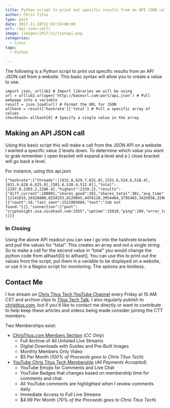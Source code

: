 ```yaml
---
title: Python script to print out specific results from an API JSON call
author: Chris Titus
type: post
date: 2017-11-28T22:03:53+00:00
url: /api-json-call/
image: /images/2017/11/jsonapi.png
categories:
  - Linux
tags:
  - Python

---
```

The following is a Python script to print out specific results from an API JSON call from a website. This basic syntax will allow you to create a value to use.<!--more-->

```
import json, urllib2 # Import libraries we will be using
url = urllib2.urlopen('http://baseurl.com:port/api.json') # Pull webpage into a variable
result = json.load(url) # Format the URL for JSON
allhash = result['hashrate']['total'] # Pull a specific array of values
checkhash= allhash[0] # Specify a single value in the array
```
## Making an API JSON call

Using this basic script this will make a call from the JSON API on a website. I wanted a specific value 2 levels down. To determine which value you want to grab remember { open bracket will expand a level and a } close bracket will go back a level.

For instance, using this api.json
  
```
{"hashrate":{"threads":[[632.8,629.7,631.0],[531.6,524.6,518.4],[631.9,628.6,625.0],[501.6,520.4,512.0]],"total":[2297.8,2303.2,2286.4],"highest":2339.2},"results":{"diff_current":100001,"shares_good":281,"shares_total":301,"avg_time":49.9,"hashes_total":32000515,"best":[11141633,10328800,8258255,8129845,4476110,3954464,3795403,3425658,3208501,3130523],"error_log":[{"count":18,"last_seen":1511905084,"text":"Job not found."}]},"connection":{"pool": "cryptonight.usa.nicehash.com:3355","uptime":15018,"ping":109,"error_log":[]}}
```

### In Closing

Using the above API readout you can see I go into the hashrate brackets and pull the values for &#8220;total&#8221;. This creates an array and not a single string. So to make a call for the second value in &#8220;total&#8221; you would change the python code from allhash[0] to allhash[1]. You can use this to print out the values from the script, put them in a variable to be displayed on a website, or use it in a Nagios script for monitoring. The options are limitless.

## Contact Me

I live stream on [Chris Titus Tech YouTube Channel][1] every Friday at 10 AM CST and archive clips to [Titus Tech Talk][2]. I also regularly publish to [christitus.com][3], but if you'd like to contact me directly or want to contribute to help keep these articles and videos being made consider joining the CTT members. 

Two Memberships exist:
- [ChrisTitus.com Members Section][4] (_CC Only_)
  - Full Archive of All Unlisted Live Streams
  - Digital Downloads with Guides and Pre-Built Images
  - Monthly Members Only Video
  - $5 Per Month (_100% of Proceeds goes to Chris Titus Tech_)
- [YouTube Chris Titus Tech Membership][5] (_All Payments Accepted_)
  - YouTube Emojis for Comments and Live Chat
  - YouTube Badges that changes based on membership time for comments and chat.
  - All YouTube comments are highlighted when I review comments daily. 
  - Immediate Access to Full Live Streams
  - $4.99 Per Month (_70% of the Proceeds goes to Chris Titus Tech_)

 [1]: https://www.youtube.com/c/ChrisTitusTech
 [2]: https://www.youtube.com/c/ChrisTitusTechStreams
 [3]: https://christitus.com/
 [4]: https://portal.christitus.com
 [5]: https://links.christitus.com/join